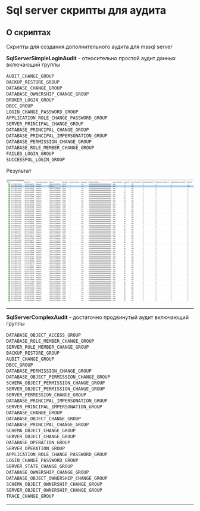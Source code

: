 # Sql server скрипты для аудита

## О скриптах

Скрипты для создания дополнительного аудита для mssql server

**SqlServerSimpleLoginAudit** - относительно простой аудит данных 
включающий группы

    AUDIT_CHANGE_GROUP
    BACKUP_RESTORE_GROUP
    DATABASE_CHANGE_GROUP
    DATABASE_OWNERSHIP_CHANGE_GROUP
    BROKER_LOGIN_GROUP
    DBCC_GROUP    
    LOGIN_CHANGE_PASSWORD_GROUP
    APPLICATION_ROLE_CHANGE_PASSWORD_GROUP
    SERVER_PRINCIPAL_CHANGE_GROUP
    DATABASE_PRINCIPAL_CHANGE_GROUP
    DATABASE_PRINCIPAL_IMPERSONATION_GROUP
    DATABASE_PERMISSION_CHANGE_GROUP
    DATABASE_ROLE_MEMBER_CHANGE_GROUP
    FAILED_LOGIN_GROUP
    SUCCESSFUL_LOGIN_GROUP

Результат

![result](/img/SqlServerSimpleLoginAudit_1.png "Результат в окне просмотра в SSMS")

---

**SqlServerComplexAudit** - достаточно продвинутый аудит 
включающий группы

    DATABASE_OBJECT_ACCESS_GROUP
    DATABASE_ROLE_MEMBER_CHANGE_GROUP
    SERVER_ROLE_MEMBER_CHANGE_GROUP
    BACKUP_RESTORE_GROUP
    AUDIT_CHANGE_GROUP
    DBCC_GROUP
    DATABASE_PERMISSION_CHANGE_GROUP
    DATABASE_OBJECT_PERMISSION_CHANGE_GROUP
    SCHEMA_OBJECT_PERMISSION_CHANGE_GROUP
    SERVER_OBJECT_PERMISSION_CHANGE_GROUP
    SERVER_PERMISSION_CHANGE_GROUP
    DATABASE_PRINCIPAL_IMPERSONATION_GROUP
    SERVER_PRINCIPAL_IMPERSONATION_GROUP
    DATABASE_CHANGE_GROUP
    DATABASE_OBJECT_CHANGE_GROUP
    DATABASE_PRINCIPAL_CHANGE_GROUP
    SCHEMA_OBJECT_CHANGE_GROUP
    SERVER_OBJECT_CHANGE_GROUP
    DATABASE_OPERATION_GROUP
    SERVER_OPERATION_GROUP
    APPLICATION_ROLE_CHANGE_PASSWORD_GROUP
    LOGIN_CHANGE_PASSWORD_GROUP
    SERVER_STATE_CHANGE_GROUP
    DATABASE_OWNERSHIP_CHANGE_GROUP
    DATABASE_OBJECT_OWNERSHIP_CHANGE_GROUP
    SCHEMA_OBJECT_OWNERSHIP_CHANGE_GROUP
    SERVER_OBJECT_OWNERSHIP_CHANGE_GROUP
    TRACE_CHANGE_GROUP

---    